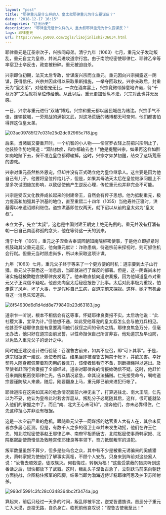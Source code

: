 ```yaml
---
layout: "post"
title: "耶律重元是什么样的人 皇太叔耶律重元为什么要谋反？"
date: "2018-12-17 16:15"
categories: "辽金历史"
description: "耶律重元是什么样的人 皇太叔耶律重元为什么要谋反？"
tags: 耶律重元
url: https://www.y5000.com/zgls/liaojinlishi/36034.html
---
```






耶律重元是辽圣宗次子，兴宗同母弟。清宁九年（1063）七月，重元父子发动叛乱，重元自立为皇帝，并派兵进攻道宗行宫。由于南院枢密使耶律仁、耶律乙辛等率宿卫士卒反击，政变被粉碎。重元被迫自杀。  

兴宗即位初期，法天太后专政，曾谋废兴宗而立重元。重元因向兴宗揭露这一阴谋，获得信任。兴宗并因此得以采取果断措施，一举夺回政权。兴宗亲政后，封重元为“皇太弟”，对他恩宠无比。一次在酒席宴上，兴宗竟微带醉意地许诺，待“千秋万岁”之后就将皇位传给他。从此以后，重元更加骄纵不法，兴宗对此也并无反感。

一日，兴宗与重元进行“双陆”博戏。兴宗和重元都以居民城邑为赌注。兴宗手气不佳，连输数城，一旁观战的满朝文武，对这场荒唐的赌博都无可奈何，他们都害怕得罪这位皇太弟。

![03ac09785f27c031e25d2dc92965c7f8.jpg](https://img.y5000.com/uploads/allimg/181029/03ac09785f27c031e25d2dc92965c7f8.jpg)

后来，当赌局又要重开时，一个机智的小人物——伶官罗衣轻上前把兴宗制止了，他装腔作势地喝道：“双陆休痴，和你都输去也！”他是提醒兴宗，如果再这样如醉如痴地赌下去，保不准连皇位都得输掉。这时，兴宗才如梦初醒，结束了这场荒唐的游戏。  

兴宗对重元虽然格外恩宠，但却并没有正式确立他为皇位继承人。这主要是因为他自己有儿子，他要将皇位传给儿子，但是，如果其母法天太后在皇位继承问题上不是多次试图施加影响，以致促使他产生逆反心理，传位重元也并非完全不可能。

兴宗是受汉文化教养成长起来的封建帝王，自然会有传子思想。他为抵制重元，极力提高和加强其子洪基的地位，直至重熙二十四年（1055）当他寿终正寝时，洪基得以奉遗诏顺利继位。道宗洪基即位仅两天，就下诏以从前的皇太弟为“皇太叔”。

未立太子，先立“太叔”，这也是中国封建王朝史上绝无先例的。重元并没有打消有朝一日自己南面称孤的念头，他在等待这一天的到来。  

清宁七年（1061），重元之子涅鲁古奉调回朝知南院枢密使事，于是他立即抓紧时机鼓动其父重元造反，他向重元献计：诈称患病，待道宗前来探视时，则可抓住机会行弑。但重元当时顾虑尚多，所以未采取这项计谋。

九年（1063）七月，重元父子终于等来了一个更方便的时机：道宗要到太子山行猎。重元父子获悉这一消息后，当即就进行了谋反的部署。但是，这一阴谋尚未付诸实施就被敦睦宫使耶律良发现了。他未敢直接向道宗奏报，因为他知道皇帝对重元父子正深信不疑呢。他首先向皇太后秘密报告了此事。太后对此事极为重视，怕走露了风声，坏了大事，于是假称自己生病，召道宗前来探视。这样，她才有机会将这一消息告知道宗。

![8f54930d6d1d4dd8e779840b23d63183.jpg](https://img.y5000.com/uploads/allimg/181029/8f54930d6d1d4dd8e779840b23d63183.jpg)

道宗乍一听说，根本不相信会有这等事，怀疑耶律良奏报不实。太后劝他说：“此社稷大事，宜早为计。”但他想不通，如此受他尊宠的皇太叔怎么会与他刀兵相见。他甚至怀疑耶律良是有意要离间他们叔侄之间的骨肉之情。耶律良焦急万分，但毫无办法，他只好在道宗面前发誓，以性命担保自己所言非妄，他劝道宗及早设防，以免坠入重元父子的诡计之中。

同时他还建议设计进行验证：召涅鲁古前来，如其不应召，即“可卜其事”。于是，道宗根据这一建议，派使者前往，结果当即被涅鲁古拘禁于帐下，并欲加害。幸好契丹人随身都佩带着割肉用的餐具刀，该使者趁看守不备，割断捆绳得以逃出。及至使者赶回行宫奏报了全部经过，道宗对耶律良的情报始确信不疑。这时，他赶忙召来南院枢密使耶律仁先，告以情况紧急，命其设法捕贼。仁先接受命令，嘱咐道宗要谨防敌人来袭，随后，刚要翻身上马，重元即已前来进犯行帐了。  

耶律道宗在这突如其来的危急情况面前六神无主了，打算逃往北、南大王院，仁先以为不妥，他认为皇帝此时若舍弃扈从，叛乱分子必尾随其后，这样，很可能就坠入他们的掌握之中了。而且“南、北大王心未可知”，投奔他们，亦未必靠得住。仁先这种担心并非没有根据。

这是一次空前严重的危机，跟随重元父子一同谋叛的达官贵人大有人在，其余未反者亦多居心叵测。但是，有数千人之多的宿卫士卒并未发生动摇，他们在许王仁先、知北院枢密使事赵王耶律乙辛、南府宰相萧唐古、北院枢密使事萧韩家奴、北院枢密副使萧惟信及敦睦宫使耶律良等率领下，奋力抵御叛军的进犯。

叛军数量虽然不算少，但多是些乌合之众，其中有不少是被重元诱骗来的奚族猎夫，萧韩家奴为使他们了解事实真相，不顾个人安危，只身来到阵前对这些奚人说：“汝曹去顺效逆，徒取族灭。何若悔过，转祸为福！”这些受蒙蔽的猎夫听到这番话之后，很快都放下了武器。这时，叛乱头子涅鲁古急了，立刻跃马前来向朝廷方面挑战，企图稳住叛军的阵脚，结果当即为渤海近侍详稳耶律阿思及护卫苏所射杀。

![993d15991c3fc28c0348364bc2f3474a.jpg](https://img.y5000.com/uploads/allimg/181029/993d15991c3fc28c0348364bc2f3474a.jpg)

算起来，前后只经过一天多的时间，叛乱即被平定，逆党皆遭族诛。首恶分子重元亡入大漠，走投无路，自杀身亡。临死前他哀叹说：“涅鲁古使我至此！”
